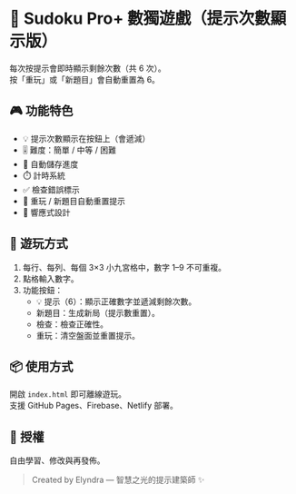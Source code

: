 # 🧩 Sudoku Pro+ 數獨遊戲（提示次數顯示版）

每次按提示會即時顯示剩餘次數（共 6 次）。  
按「重玩」或「新題目」會自動重置為 6。

## 🎮 功能特色
- 💡 提示次數顯示在按鈕上（會遞減）
- 🎚️ 難度：簡單 / 中等 / 困難
- 💾 自動儲存進度
- ⏱️ 計時系統
- ✅ 檢查錯誤標示
- 🔁 重玩 / 新題目自動重置提示
- 📱 響應式設計

## 🧠 遊玩方式
1. 每行、每列、每個 3×3 小九宮格中，數字 1–9 不可重複。
2. 點格輸入數字。
3. 功能按鈕：
   - 💡 提示（6）：顯示正確數字並遞減剩餘次數。
   - 新題目：生成新局（提示數重置）。
   - 檢查：檢查正確性。
   - 重玩：清空盤面並重置提示。

## 📦 使用方式
開啟 `index.html` 即可離線遊玩。  
支援 GitHub Pages、Firebase、Netlify 部署。

## 📜 授權
自由學習、修改與再發佈。  
> Created by Elyndra — 智慧之光的提示建築師 ✨
